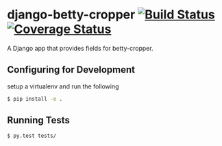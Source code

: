 # django-betty-cropper [![Build Status](https://travis-ci.org/theonion/django-betty-cropper.svg?branch=master)](https://travis-ci.org/theonion/django-betty-cropper) [![Coverage Status](https://coveralls.io/repos/theonion/django-betty-cropper/badge.png)](https://coveralls.io/r/theonion/django-betty-cropper)

A Django app that provides fields for betty-cropper.


## Configuring for Development

setup a virtualenv and run the following
```bash
$ pip install -e .
```

## Running Tests
```bash
$ py.test tests/
```
